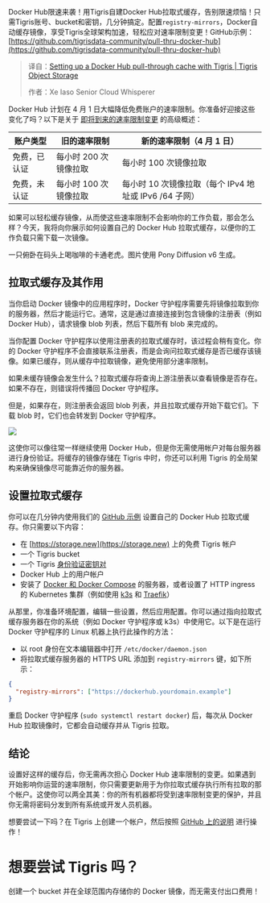
<!--
title: 使用 Tigris | Tigris 对象存储设置 Docker Hub pull-through 缓存
cover: https://www.tigrisdata.com/blog/assets/images/prone-tiger-vibe-66cd6f13352c4d5f3d0c36bcf514a683.webp
summary: Docker Hub限速来袭！用Tigris自建Docker Hub拉取式缓存，告别限速烦恼！只需Tigris账号、bucket和密钥，几分钟搞定。配置`registry-mirrors`，Docker自动缓存镜像，享受Tigris全球架构加速，轻松应对速率限制变更！GitHub示例：[https://github.com/tigrisdata-community/pull-thru-docker-hub](https://github.com/tigrisdata-community/pull-thru-docker-hub)
-->

Docker Hub限速来袭！用Tigris自建Docker Hub拉取式缓存，告别限速烦恼！只需Tigris账号、bucket和密钥，几分钟搞定。配置`registry-mirrors`，Docker自动缓存镜像，享受Tigris全球架构加速，轻松应对速率限制变更！GitHub示例：[https://github.com/tigrisdata-community/pull-thru-docker-hub](https://github.com/tigrisdata-community/pull-thru-docker-hub)

> 译自：[Setting up a Docker Hub pull-through cache with Tigris | Tigris Object Storage](https://www.tigrisdata.com/blog/pullthru-cache/)
> 
> 作者：Xe Iaso Senior Cloud Whisperer



Docker Hub 计划在 4 月 1 日大幅降低免费账户的速率限制。你准备好迎接这些变化了吗？以下是关于 [即将到来的速率限制变更](https://docs.docker.com/docker-hub/usage/) 的高级概述：

| 账户类型       | 旧的速率限制       | 新的速率限制（4 月 1 日）                               |
| -------------- | ------------------ | ------------------------------------------------------ |
| 免费，已认证   | 每小时 200 次镜像拉取 | 每小时 100 次镜像拉取                                  |
| 免费，未认证   | 每小时 100 次镜像拉取 | 每小时 10 次镜像拉取（每个 IPv4 地址或 IPv6 /64 子网） |

如果可以轻松缓存镜像，从而使这些速率限制不会影响你的工作负载，那会怎么样？今天，我将向你展示如何设置自己的 Docker Hub 拉取式缓存，以便你的工作负载只需下载一次镜像。

一只俯卧在码头上喝咖啡的卡通老虎。图片使用 Pony Diffusion v6 生成。

## 拉取式缓存及其作用

当你启动 Docker 镜像中的应用程序时，Docker 守护程序需要先将镜像拉取到你的服务器，然后才能运行它。通常，这是通过直接连接到包含镜像的注册表（例如 Docker Hub），请求镜像 blob 列表，然后下载所有 blob 来完成的。

当你配置 Docker 守护程序以使用注册表的拉取式缓存时，该过程会稍有变化。你的 Docker 守护程序不会直接联系注册表，而是会询问拉取式缓存是否已缓存该镜像。如果已缓存，则从缓存中拉取镜像，避免使用部分速率限制。

如果未缓存镜像会发生什么？拉取式缓存将查询上游注册表以查看镜像是否存在。如果不存在，则错误将传播回 Docker 守护程序。

但是，如果存在，则注册表会返回 blob 列表，并且拉取式缓存开始下载它们。下载 blob 时，它们也会转发到 Docker 守护程序。

![](/blog/assets/images/cache-download-3c40f8efc5af288b0c592ed68e6e1f44.webp)

这使你可以像往常一样继续使用 Docker Hub，但是你无需使用帐户对每台服务器进行身份验证。将缓存的镜像存储在 Tigris 中时，你还可以利用 Tigris 的全局架构来确保镜像尽可能靠近你的服务器。

## 设置拉取式缓存

你可以在几分钟内使用我们的 [GitHub 示例](https://github.com/tigrisdata-community/pull-thru-docker-hub) 设置自己的 Docker Hub 拉取式缓存。你只需要以下内容：

- 在 [https://storage.new](https://storage.new) 上的免费 Tigris 帐户
- 一个 Tigris bucket
- 一个 Tigris [身份验证密钥对](https://console.tigris.dev/createaccesskey)
- Docker Hub 上的用户帐户
- 安装了 [Docker 和 Docker Compose](https://docs.docker.com/engine/install/ubuntu/) 的服务器，或者设置了 HTTP ingress 的 Kubernetes 集群（例如使用 [k3s](https://k3s.io) 和 [Traefik](https://docs.k3s.io/networking/networking-services#traefik-ingress-controller)）

从那里，你准备环境配置，编辑一些设置，然后应用配置。你可以通过指向拉取式缓存服务器在你的系统（例如 Docker 守护程序或 k3s）中使用它。以下是在运行 Docker 守护程序的 Linux 机器上执行此操作的方法：

- 以 root 身份在文本编辑器中打开 `/etc/docker/daemon.json`
- 将拉取式缓存服务器的 HTTPS URL 添加到 `registry-mirrors` 键，如下所示：

```json
{
  "registry-mirrors": ["https://dockerhub.yourdomain.example"]
}
```

重启 Docker 守护程序 (`sudo systemctl restart docker`) 后，每次从 Docker Hub 拉取镜像时，它都会自动缓存并从 Tigris 拉取。

## 结论

设置好这样的缓存后，你无需再次担心 Docker Hub 速率限制的变更。如果遇到开始影响你运营的速率限制，你只需要更新用于为你拉取式缓存执行所有拉取的那个帐户。这使你可以两全其美：你的所有机器都将受到速率限制变更的保护，并且你无需将密码分发到所有系统或开发人员机器。

想要尝试一下吗？在 Tigris 上创建一个帐户，然后按照 [GitHub 上的说明](https://github.com/tigrisdata-community/pull-thru-docker-hub) 进行操作！

# 想要尝试 Tigris 吗？

创建一个 bucket 并在全球范围内存储你的 Docker 镜像，而无需支付出口费用！